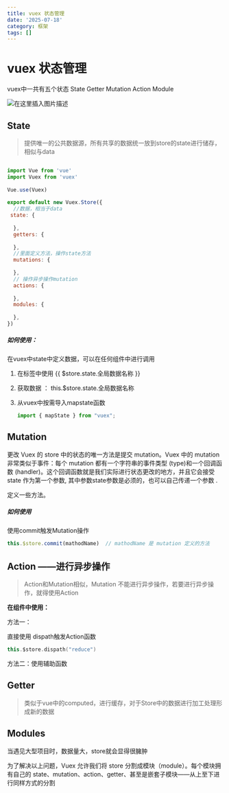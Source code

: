 ```yaml
---
title: vuex 状态管理
date: '2025-07-18'
category: 框架
tags: []
---
```

# vuex 状态管理

 vuex中一共有五个状态 State Getter Mutation  Action  Module  

 ![在这里插入图片描述](https://img-blog.csdnimg.cn/20200714140121359.png?x-oss-process=image/watermark,type_ZmFuZ3poZW5naGVpdGk,shadow_10,text_aHR0cHM6Ly9ibG9nLmNzZG4ubmV0L3UwMTAzNTgxNjg=,size_16,color_FFFFFF,t_70) 

## State

> 提供唯一的公共数据源，所有共享的数据统一放到store的state进行储存，相似与data

```js

import Vue from 'vue'
import Vuex from 'vuex'
 
Vue.use(Vuex)
 
export default new Vuex.Store({
  //数据，相当于data
 state: {
    
  },
  getters: {
    
  },
  //里面定义方法，操作state方法
  mutations: {
    
  },
  // 操作异步操作mutation
  actions: {
    
  },
  modules: {
    
  },
})
```

##### 如何使用：

 在vuex中state中定义数据，可以在任何组件中进行调用 

1. 在标签中使用  {{ $store.state.全局数据名称 }}

2.  获取数据 ： this.$store.state.全局数据名称

3. 从vuex中按需导入mapstate函数

   ```javascript
   import { mapState } from "vuex";
   ```

##  Mutation

更改 Vuex 的 store 中的状态的唯一方法是提交 mutation。Vuex 中的 mutation 非常类似于事件：每个 mutation 都有一个字符串的事件类型 (type)和一个回调函数 (handler)。这个回调函数就是我们实际进行状态更改的地方，并且它会接受 state 作为第一个参数, 其中参数state参数是必须的，也可以自己传递一个参数 .

定义一些方法。 

##### 如何使用

使用commit触发Mutation操作  

```js
this.$store.commit(mathodName)  // mathodName 是 mutation 定义的方法
```

## Action ——进行异步操作

> Action和Mutation相似，Mutation 不能进行异步操作，若要进行异步操作，就得使用Action

**在组件中使用：**

方法一：

直接使用 dispath触发Action函数

```kotlin
this.$store.dispath("reduce")
```

方法二：使用辅助函数

## Getter

> 类似于vue中的computed，进行缓存，对于Store中的数据进行加工处理形成新的数据

## Modules

当遇见大型项目时，数据量大，store就会显得很臃肿

为了解决以上问题，Vuex 允许我们将 store 分割成模块（module）。每个模块拥有自己的 state、mutation、action、getter、甚至是嵌套子模块——从上至下进行同样方式的分割

